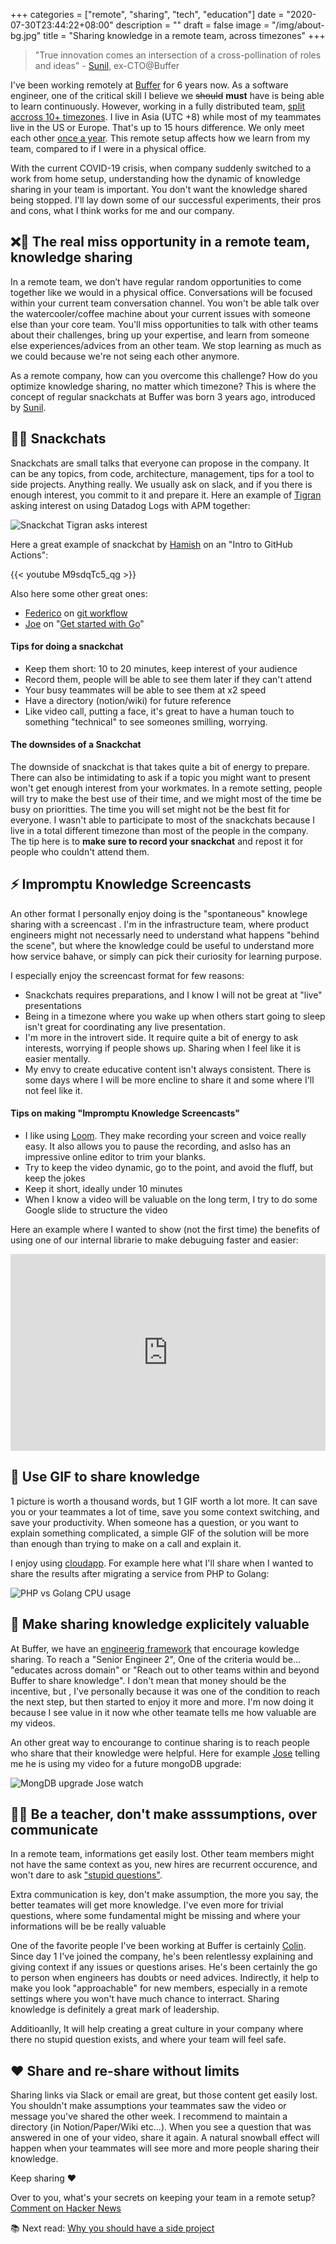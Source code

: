 +++
categories = ["remote", "sharing", "tech", "education"]
date = "2020-07-30T23:44:22+08:00"
description = ""
draft = false
image = "/img/about-bg.jpg"
title = "Sharing knowledge in a remote team, across timezones"
+++


> "True innovation comes an intersection of a cross-pollination of roles and ideas" - [Sunil](https://twitter.com/sunils34/), ex-CTO@Buffer


I've been working remotely at [Buffer](https://buffer.com) for 6 years now. As a software engineer, one of the critical skill I believe we ~~should~~ **must** have is being able to learn continuously. However, working in a fully distributed team, [split accross 10+ timezones](https://timezone.io/team/buffer). I live in Asia (UTC +8) while most of my teammates live in the US or Europe. That's up to 15 hours difference. We only meet each other [once a year](https://joel.is/the-power-of-company-retreats/). This remote setup affects how we learn from my team, compared to if I were in a physical office. 

With the current COVID-19 crisis, when company suddenly switched to a work from home setup, understanding how the dynamic of knowledge sharing in your team is important. You don't want the knowledge shared being stopped. I'll lay down some of our successful experiments, their pros and cons, what I think works for me and our company.

## ❌🧠 The real miss opportunity in a remote team, knowledge sharing
In a remote team, we don’t have regular random opportunities to come together like we would in a physical office. Conversations will be focused within your current team conversation channel. You won't be able talk over the watercooler/coffee machine about your current issues with someone else than your core team. You'll miss opportunities to talk with other teams about their challenges, bring up your expertise, and learn from someone else experiences/advices from an other team. We stop learning as much as we could because we're not seing each other anymore. 

As a remote company, how can you overcome this challenge? How do you optimize knowledge sharing, no matter which timezone?
This is where the concept of regular snackchats at Buffer was born 3 years ago, introduced by [Sunil](https://twitter.com/sunils34/).


## 🍴💬 Snackchats
Snackchats are small talks that everyone can propose in the company. It can be any topics, from code, architecture, management, tips for a tool to side projects.  Anything really. We usually ask on slack, and if you  there is enough interest, you commit to it and prepare it. 
Here an example of [Tigran](https://tik.dev) asking interest on using Datadog Logs with APM together: 

![Snackchat Tigran asks interest](/img/snackchat-tigran-asks.png)

Here a great example of snackchat by [Hamish](https://hami.sh) on an "Intro to GitHub Actions":

{{< youtube M9sdqTc5_qg >}}

Also here some other great ones: 
- [Federico](https://twitter.com/federicoweber) on [git workflow](https://overflow.buffer.com/2018/06/08/snackchat-may-31-product-oriented-git-workflow/) 
- [Joe](https://joebirch.co) on "[Get started with Go](https://www.youtube.com/watch?v=j7OCVQD97WE)"

#### Tips for doing a snackchat
- Keep them short: 10 to 20 minutes, keep interest of your audience
- Record them, people will be able to see them later if they can't attend
- Your busy teammates will be able to see them at x2 speed
- Have a directory (notion/wiki) for future reference
- Like video call, putting a face, it's great to have a human touch to something "technical" to see someones smilling, worrying. 

#### The downsides of a Snackchat
The downside of snackchat is that takes quite a bit of energy to prepare. There can also be intimidating to ask if a topic you might want to present won't get enough interest from your workmates.
In a remote setting, people will try to make the best use of their time, and we might most of the time be busy on prioritties. The time you will set might not be the best fit for everyone. I wasn't able to participate to most of the snackchats because I live in a total different timezone than most of the people in the company. The tip here is to **make sure to record your snackchat** and repost it for people who couldn't attend them.

## ⚡️ Impromptu Knowledge Screencasts
An other format I personally enjoy doing is the "spontaneous" knowlege sharing with a screencast . I'm in the infrastructure team, where product engineers might not necessarly need to understand what happens "behind the scene", but where the knowledge could be useful to understand more how service bahave, or simply can pick their curiosity for learning purpose. 

I especially enjoy the screencast format for few reasons: 

- Snackchats requires preparations, and I know I will not be great at "live" presentations
- Being in a timezone where you wake up when others start going to sleep isn't great for coordinating any live presentation.
- I'm more in the introvert side.  It require quite a bit of energy to ask interests, worrying if people shows up. Sharing when I feel like it is easier mentally.
- My envy to create educative content isn't always consistent. There is some days where I will be more encline to share it and some where I'll not feel like it.

#### Tips on making "Impromptu Knowledge Screencasts" 
- I like using [Loom](https://www.loom.com). They make recording your screen and voice really easy. It also allows you to pause the recording, and aslso has an impressive online editor to trim your blanks.
- Try to keep the video dynamic, go to the point, and avoid the fluff, but keep the jokes
- Keep it short, ideally under 10 minutes
- When I know a video will be valuable on the long term, I try to do some Google slide to structure the video

Here an example where I wanted to show (not the first time) the benefits of using one of our internal librarie to make debuguing faster and easier: 
<div style="position: relative; padding-bottom: 62.5%; height: 0;"><iframe src="https://www.loom.com/embed/4a8605bdc5674ad3a551a37bfac09f3a" frameborder="0" webkitallowfullscreen mozallowfullscreen allowfullscreen style="position: absolute; top: 0; left: 0; width: 100%; height: 100%;"></iframe></div>

## 📼 Use GIF to share knowledge
1 picture is worth a thousand words, but 1 GIF worth a lot more. It can save you or your teammates a lot of time, save you some context switching, and save your productivity. When someone has a question, or you want to explain something complicated, a simple GIF of the solution will be more than enough than trying to make on a call and explain it.

I enjoy using [cloudapp](https://www.getcloudapp.com/). For example here what I'll share when I wanted to share the results after migrating a service from PHP to Golang:

![PHP vs Golang CPU usage](/img/go-vs-php-cpu.gif) 

## 🥇 Make sharing knowledge explicitely valuable
At Buffer, we have an [engineerig framework](https://docs.google.com/spreadsheets/d/1k_QkZISJ2cIk_Py_pdzsAt5fUwWOYZVkkXg4KZM8IXA/htmlview) that encourage kowledge sharing. To reach a "Senior Engineer 2", One of the criteria would be... "educates across domain" or "Reach out to other teams within and beyond Buffer to share knowledge". I don't mean that money should be the incentive, but , I've personally because it was one of the condition to reach the next step, but then started to enjoy it more and more. I'm now doing it because I see value in it now whe other teamate tells me how valuable are my videos.

An other great way to encourange to continue sharing is to reach people who share that their knowledge were helpful. Here for example [Jose](https://josemdev.com) telling me he is using my video for a future mongoDB upgrade: 

![MongDB upgrade Jose watch](/img/jose-watch-eric-loom.jpg) 


## 👨‍🏫 Be a teacher, don't make asssumptions, over communicate

In a remote team, informations get easily lost. Other team members might not have the same context as you, new hires are recurrent occurence, and won't dare to ask ["stupid questions"](https://en.wikipedia.org/wiki/No_such_thing_as_a_stupid_question). 

Extra communication is key, don't make assumption, the more you say, the better teamates will get more knowledge. I've even more for trivial questions, where some fundamental might be missing and where your informations will be be really valuable 

One of the favorite people I've been working at Buffer is certainly [Colin](https://twitter.com/colinscape). Since day 1 I've joined the company, he's been relentlessy explaining and giving context if any issues or questions arises. He's been certainly the go to person when engineers has doubts or need advices. Indirectly, it help to make you look "approachable" for new members, especially in a remote settings where you won't have much chance to interract.  Sharing knowledge is definitely a great mark of leadership.

Additioanlly, It will help creating a great culture in your company where there no stupid question exists, and where your team will feel safe.

## ❤️ Share and re-share without limits
Sharing links via Slack or email are great, but those content get easily lost. You shouldn't make assumptions your teammates saw the video or message you've shared the other week. I recommend to maintain a directory (in Notion/Paper/Wiki etc...). When you see a question that was answered in one of your video, share it again. A natural snowball effect will happen when your teammates will see more and more people sharing their knowledge. 

Keep sharing ❤️


Over to you, what's your secrets on keeping your team in a remote setup? [Comment on Hacker News](https://news.ycombinator.com/item?id=24021103)


📚 Next read: [Why you should have a side project](https://erickhun.com/posts/why-you-should-have-a-side-project/)